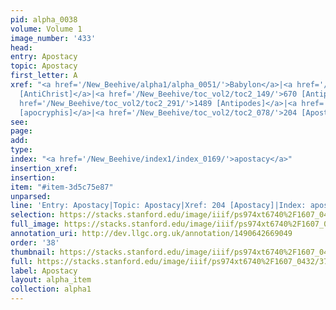 ```yaml
---
pid: alpha_0038
volume: Volume 1
image_number: '433'
head: 
entry: Apostacy
topic: Apostacy
first_letter: A
xref: "<a href='/New_Beehive/alpha1/alpha_0051/'>Babylon</a>|<a href='/New_Beehive/toc_vol2/toc2_168/'>905
  [AntiChrist]</a>|<a href='/New_Beehive/toc_vol2/toc2_149/'>670 [Antipathy]</a>|<a
  href='/New_Beehive/toc_vol2/toc2_291/'>1489 [Antipodes]</a>|<a href='/New_Beehive/toc_vol2/toc2_179/'>959
  [apocryphis]</a>|<a href='/New_Beehive/toc_vol2/toc2_078/'>204 [Apostacy]</a>"
see: 
page: 
add: 
type: 
index: "<a href='/New_Beehive/index1/index_0169/'>apostacy</a>"
insertion_xref: 
insertion: 
item: "#item-3d5c75e87"
unparsed: 
line: 'Entry: Apostacy|Topic: Apostacy|Xref: 204 [Apostacy]|Index: apostacy|#item-3d5c75e87'
selection: https://stacks.stanford.edu/image/iiif/ps974xt6740%2F1607_0432/379,4067,3091,684/full/0/default.jpg
full_image: https://stacks.stanford.edu/image/iiif/ps974xt6740%2F1607_0432/full/full/0/default.jpg
annotation_uri: http://dev.llgc.org.uk/annotation/1490642669049
order: '38'
thumbnail: https://stacks.stanford.edu/image/iiif/ps974xt6740%2F1607_0432/379,4067,600,180/250,/0/default.jpg
full: https://stacks.stanford.edu/image/iiif/ps974xt6740%2F1607_0432/379,4067,3091,684/full/0/default.jpg
label: Apostacy
layout: alpha_item
collection: alpha1
---
```

